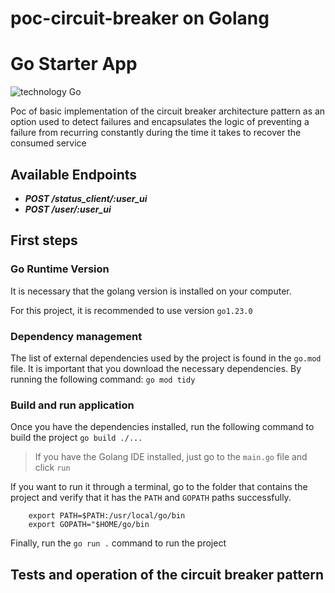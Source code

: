 # poc-circuit-breaker on Golang

# Go Starter App

![technology Go](https://img.shields.io/badge/technology-go-blue.svg)

Poc of basic implementation of the circuit breaker architecture pattern as an option used to detect failures and encapsulates the logic of preventing a failure from recurring constantly during the time it takes to recover the consumed service

## Available Endpoints

* **_POST /status_client/:user_ui_**
* **_POST /user/:user_ui_**

## First steps

### Go Runtime Version

It is necessary that the golang version is installed on your computer.

For this project, it is recommended to use version `go1.23.0`

### Dependency management

The list of external dependencies used by the project is found in the `go.mod` file. 
It is important that you download the necessary dependencies. By running the following command: `go mod tidy`

### Build and run application

Once you have the dependencies installed, run the following command to build the project `go build ./...`

> If you have the Golang IDE installed, just go to the `main.go` file and click `run`


If you want to run it through a terminal, go to the folder that contains the project and verify that it has the `PATH` and `GOPATH` paths successfully.

```
    export PATH=$PATH:/usr/local/go/bin
    export GOPATH="$HOME/go/bin
```

Finally, run the `go run .` command to run the project

## Tests and operation of the circuit breaker pattern
